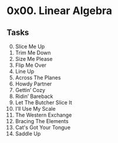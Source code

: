 # 0x00. Linear Algebra

## Tasks




0. Slice Me Up
1. Trim Me Down
2. Size Me Please
3. Flip Me Over
4. Line Up
5. Across The Planes
6. Howdy Partner
7. Gettin’ Cozy
8. Ridin’ Bareback
9. Let The Butcher Slice It
10. I’ll Use My Scale
11. The Western Exchange
12. Bracing The Elements
13. Cat's Got Your Tongue
14. Saddle Up
